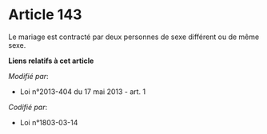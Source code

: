 # Article 143

Le mariage est contracté par deux personnes de sexe différent ou de même sexe.

**Liens relatifs à cet article**

_Modifié par_:

  - Loi n°2013-404 du 17 mai 2013 - art. 1

_Codifié par_:

  - Loi n°1803-03-14
